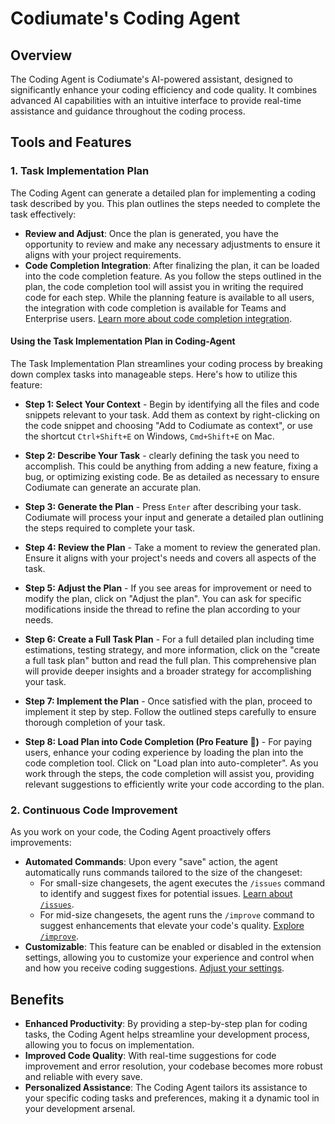 # Codiumate's Coding Agent

## Overview

The Coding Agent is Codiumate's AI-powered assistant, designed to significantly enhance your coding efficiency and code quality. It combines advanced AI capabilities with an intuitive interface to provide real-time assistance and guidance throughout the coding process.

## Tools and Features

### 1. Task Implementation Plan

The Coding Agent can generate a detailed plan for implementing a coding task described by you. This plan outlines the steps needed to complete the task effectively:

- **Review and Adjust**: Once the plan is generated, you have the opportunity to review and make any necessary adjustments to ensure it aligns with your project requirements.
- **Code Completion Integration**: After finalizing the plan, it can be loaded into the code completion feature. As you follow the steps outlined in the plan, the code completion tool will assist you in writing the required code for each step. While the planning feature is available to all users, the integration with code completion is available for Teams and Enterprise users. [Learn more about code completion integration](../code-completion/index.md).

#### Using the Task Implementation Plan in Coding-Agent

The Task Implementation Plan streamlines your coding process by breaking down complex tasks into manageable steps. Here's how to utilize this feature:

- **Step 1: Select Your Context** - Begin by identifying all the files and code snippets relevant to your task. Add them as context by right-clicking on the code snippet and choosing "Add to Codiumate as context", or use the shortcut `Ctrl+Shift+E` on Windows, `Cmd+Shift+E` on Mac.

- **Step 2: Describe Your Task** - clearly defining the task you need to accomplish. This could be anything from adding a new feature, fixing a bug, or optimizing existing code. Be as detailed as necessary to ensure Codiumate can generate an accurate plan.

- **Step 3: Generate the Plan** - Press `Enter` after describing your task. Codiumate will process your input and generate a detailed plan outlining the steps required to complete your task.

- **Step 4: Review the Plan** - Take a moment to review the generated plan. Ensure it aligns with your project's needs and covers all aspects of the task.

- **Step 5: Adjust the Plan** - If you see areas for improvement or need to modify the plan, click on "Adjust the plan". You can ask for specific modifications inside the thread to refine the plan according to your needs.

- **Step 6: Create a Full Task Plan** - For a full detailed plan including time estimations, testing strategy, and more information, click on the "create a full task plan" button and read the full plan. This comprehensive plan will provide deeper insights and a broader strategy for accomplishing your task.

- **Step 7: Implement the Plan** - Once satisfied with the plan, proceed to implement it step by step. Follow the outlined steps carefully to ensure thorough completion of your task.

- **Step 8: Load Plan into Code Completion (Pro Feature 💎)** - For paying users, enhance your coding experience by loading the plan into the code completion tool. Click on "Load plan into auto-completer". As you work through the steps, the code completion will assist you, providing relevant suggestions to efficiently write your code according to the plan.

### 2. Continuous Code Improvement

As you work on your code, the Coding Agent proactively offers improvements:

- **Automated Commands**: Upon every "save" action, the agent automatically runs commands tailored to the size of the changeset:
  - For small-size changesets, the agent executes the `/issues` command to identify and suggest fixes for potential issues. [Learn about `/issues`](./commands/issues.md).
  - For mid-size changesets, the agent runs the `/improve` command to suggest enhancements that elevate your code's quality. [Explore `/improve`](./commands/improve.md).
- **Customizable**: This feature can be enabled or disabled in the extension settings, allowing you to customize your experience and control when and how you receive coding suggestions. [Adjust your settings](../installation/extension-settings.md).

## Benefits

- **Enhanced Productivity**: By providing a step-by-step plan for coding tasks, the Coding Agent helps streamline your development process, allowing you to focus on implementation.
- **Improved Code Quality**: With real-time suggestions for code improvement and error resolution, your codebase becomes more robust and reliable with every save.
- **Personalized Assistance**: The Coding Agent tailors its assistance to your specific coding tasks and preferences, making it a dynamic tool in your development arsenal.

